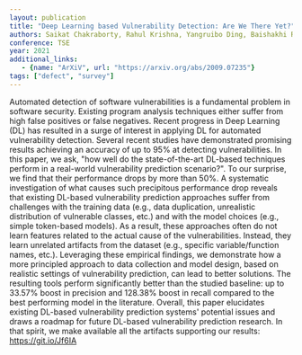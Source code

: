 ```yaml
---
layout: publication
title: "Deep Learning based Vulnerability Detection: Are We There Yet?"
authors: Saikat Chakraborty, Rahul Krishna, Yangruibo Ding, Baishakhi Ray
conference: TSE
year: 2021
additional_links:
   - {name: "ArXiV", url: "https://arxiv.org/abs/2009.07235"}
tags: ["defect", "survey"]
---
```

Automated detection of software vulnerabilities is a fundamental problem in software security. Existing program analysis techniques either suffer from high false positives or false negatives. Recent progress in Deep Learning (DL) has resulted in a surge of interest in applying DL for automated vulnerability detection. Several recent studies have demonstrated promising results achieving an accuracy of up to 95% at detecting vulnerabilities. In this paper, we ask, "how well do the state-of-the-art DL-based techniques perform in a real-world vulnerability prediction scenario?". To our surprise, we find that their performance drops by more than 50%. A systematic investigation of what causes such precipitous performance drop reveals that existing DL-based vulnerability prediction approaches suffer from challenges with the training data (e.g., data duplication, unrealistic distribution of vulnerable classes, etc.) and with the model choices (e.g., simple token-based models). As a result, these approaches often do not learn features related to the actual cause of the vulnerabilities. Instead, they learn unrelated artifacts from the dataset (e.g., specific variable/function names, etc.). Leveraging these empirical findings, we demonstrate how a more principled approach to data collection and model design, based on realistic settings of vulnerability prediction, can lead to better solutions. The resulting tools perform significantly better than the studied baseline: up to 33.57% boost in precision and 128.38% boost in recall compared to the best performing model in the literature. Overall, this paper elucidates existing DL-based vulnerability prediction systems' potential issues and draws a roadmap for future DL-based vulnerability prediction research. In that spirit, we make available all the artifacts supporting our results: https://git.io/Jf6IA
